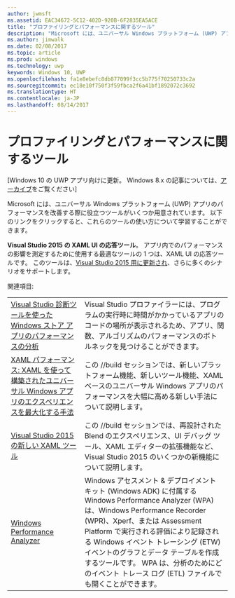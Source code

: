 ```yaml
---
author: jwmsft
ms.assetid: EAC34672-5C12-402D-920B-6F2835EA5ACE
title: "プロファイリングとパフォーマンスに関するツール"
description: "Microsoft には、ユニバーサル Windows プラットフォーム (UWP) アプリのパフォーマンスを改善する際に役立つツールがいくつか用意されています。"
ms.author: jimwalk
ms.date: 02/08/2017
ms.topic: article
ms.prod: windows
ms.technology: uwp
keywords: Windows 10, UWP
ms.openlocfilehash: fa1e8ebefc8db877099f3cc5b775f70250733c2a
ms.sourcegitcommit: ec18e10f750f3f59fbca2f6a41bf1892072c3692
ms.translationtype: HT
ms.contentlocale: ja-JP
ms.lasthandoff: 08/14/2017
---
```

# <a name="tools-for-profiling-and-performance"></a>プロファイリングとパフォーマンスに関するツール

\[Windows 10 の UWP アプリ向けに更新。 Windows 8.x の記事については、[アーカイブ](http://go.microsoft.com/fwlink/p/?linkid=619132)をご覧ください\]

Microsoft には、ユニバーサル Windows プラットフォーム (UWP) アプリのパフォーマンスを改善する際に役立つツールがいくつか用意されています。 以下のリンクをクリックすると、これらのツールの使い方について学習することができます。

**Visual Studio 2015 の XAML UI の応答ツール**。 アプリ内でのパフォーマンスの影響を測定するために使用する最適なツールの 1 つは、XAML UI の応答ツールです。 このツールは、[Visual Studio 2015 用に更新され](http://blogs.msdn.com/b/wpf/archive/2015/01/14/new-ui-performance-analysis-tool-for-wpf-applications.aspx)、さらに多くのシナリオをサポートします。

関連項目: 

|           |             |
|-----------|-------------|
| [Visual Studio 診断ツールを使った Windows ストア アプリのパフォーマンスの分析](https://msdn.microsoft.com/library/windows/apps/xaml/hh696636.aspx) | Visual Studio プロファイラーには、プログラムの実行時に時間がかかっているアプリのコードの場所が表示されるため、アプリ、関数、アルゴリズムのパフォーマンスのボトルネックを見つけることができます。 |
| [XAML パフォーマンス: XAML を使って構築されたユニバーサル Windows アプリのエクスペリエンスを最大化する手法](https://channel9.msdn.com/Events/Build/2015/3-698) | この //build セッションでは、新しいプラットフォーム機能、新しいツール機能、XAML ベースのユニバーサル Windows アプリのパフォーマンスを大幅に高める新しい手法について説明します。 |
| [Visual Studio 2015 の新しい XAML ツール](https://channel9.msdn.com/Events/Build/2015/2-697) | この //build セッションでは、再設計された Blend のエクスペリエンス、UI デバッグ ツール、XAML エディターの拡張機能など、Visual Studio 2015 のいくつかの新機能について説明します。 |
| [Windows Performance Analyzer](https://msdn.microsoft.com/library/windows/apps/xaml/hh448170.aspx) | Windows アセスメント & デプロイメント キット (Windows ADK) に付属する Windows Performance Analyzer (WPA) は、Windows Performance Recorder (WPR)、Xperf、または Assessment Platform で実行される評価により記録される Windows イベント トレーシング (ETW) イベントのグラフとデータ テーブルを作成するツールです。 WPA は、分析のためにどのイベント トレース ログ (ETL) ファイルでも開くことができます。 |

 

